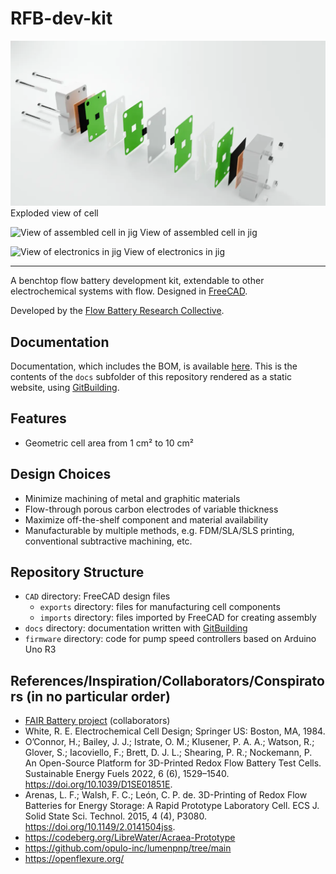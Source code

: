 # RFB-dev-kit

![Exploded view of cell](CAD/exports/exploded.webp)
Exploded view of cell

![View of assembled cell in jig](CAD/exports/front.png)
View of assembled cell in jig

![View of electronics in jig](CAD/exports/back.png)
View of electronics in jig

--------------------------------------------------------------------------------
A benchtop flow battery development kit, extendable to other electrochemical systems with flow.
Designed in [FreeCAD](https://www.freecad.org/).

Developed by the [Flow Battery Research Collective](https://opencollective.com/fbrc).

## Documentation

Documentation, which includes the BOM, is available [here](https://fbrc.codeberg.page/rfb-dev-kit/). This is the contents of the `docs` subfolder of this repository rendered as a static website, using [GitBuilding](https://gitbuilding.io/).

## Features
- Geometric cell area from 1 cm² to 10 cm²

## Design Choices
- Minimize machining of metal and graphitic materials
- Flow-through porous carbon electrodes of variable thickness
- Maximize off-the-shelf component and material availability
- Manufacturable by multiple methods, e.g. FDM/SLA/SLS printing, conventional subtractive machining, etc.

## Repository Structure

- `CAD` directory: FreeCAD design files
    - `exports` directory: files for manufacturing cell components
    - `imports` directory: files imported by FreeCAD for creating assembly
- `docs` directory: documentation written with [GitBuilding](https://gitbuilding.io/)
- `firmware` directory: code for pump speed controllers based on Arduino Uno R3


## References/Inspiration/Collaborators/Conspirators (in no particular order)
- [FAIR Battery project](https://github.com/SanliFaez/FAIR-Battery) (collaborators)
- White, R. E. Electrochemical Cell Design; Springer US: Boston, MA, 1984.
- O’Connor, H.; Bailey, J. J.; Istrate, O. M.; Klusener, P. A. A.; Watson, R.; Glover, S.; Iacoviello, F.; Brett, D. J. L.; Shearing, P. R.; Nockemann, P. An Open-Source Platform for 3D-Printed Redox Flow Battery Test Cells. Sustainable Energy Fuels 2022, 6 (6), 1529–1540. https://doi.org/10.1039/D1SE01851E.
- Arenas, L. F.; Walsh, F. C.; León, C. P. de. 3D-Printing of Redox Flow Batteries for Energy Storage: A Rapid Prototype Laboratory Cell. ECS J. Solid State Sci. Technol. 2015, 4 (4), P3080. https://doi.org/10.1149/2.0141504jss.
- https://codeberg.org/LibreWater/Acraea-Prototype
- https://github.com/opulo-inc/lumenpnp/tree/main
- https://openflexure.org/